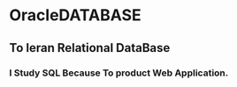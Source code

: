 # OracleDATABASE
## To leran Relational DataBase 
### I Study SQL Because To product Web Application. 